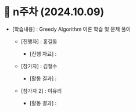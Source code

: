 # 📑 n주차 (2024.10.09)

- [학습내용] : Greedy Algorithm 이론 학습 및 문제 풀이 
  
   - [진행자]   : 홍길동
      - [진행 자료] : 
   
   - [참가자]   : 김철수
      - [활동 결과] : 
      
   - [참가자 2]   : 이유리
      - [활동 결과] :
